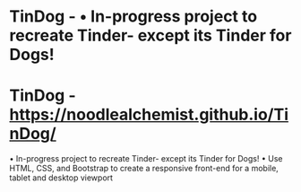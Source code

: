 # TinDog - •	In-progress project to recreate Tinder- except its Tinder for Dogs!
# TinDog -https://noodlealchemist.github.io/TinDog/
•	In-progress project to recreate Tinder- except its Tinder for Dogs!
•	Use HTML, CSS, and Bootstrap to create a responsive front-end for a mobile, tablet and desktop viewport
